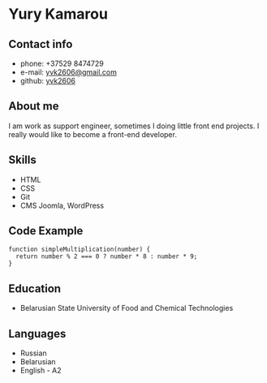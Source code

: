 # Yury Kamarou

## Contact info

* phone: +37529 8474729
* e-mail: yvk2606@gmail.com
* github: [yvk2606](https://yvk2606.github.io/)


## About me
I am work as support engineer, sometimes I doing little front end projects. I really would like to become a front-end developer.

## Skills
* HTML
* CSS
* Git
* CMS Joomla, WordPress

## Code Example

```
function simpleMultiplication(number) {
  return number % 2 === 0 ? number * 8 : number * 9;
}
```

## Education

* Belarusian State University of Food and Chemical Technologies

## Languages

* Russian
* Belarusian
* English - A2
